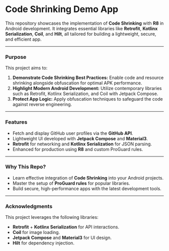 # Code Shrinking Demo App

This repository showcases the implementation of **Code Shrinking** with **R8** in Android development. It integrates essential libraries like **Retrofit**, **Kotlinx Serialization**, **Coil**, and **Hilt**, all tailored for building a lightweight, secure, and efficient app.

---

### **Purpose**

This project aims to:
1. **Demonstrate Code Shrinking Best Practices:** Enable code and resource shrinking alongside obfuscation for optimal APK performance.
2. **Highlight Modern Android Development:** Utilize contemporary libraries such as Retrofit, Kotlinx Serialization, and Coil with Jetpack Compose.
3. **Protect App Logic:** Apply obfuscation techniques to safeguard the code against reverse engineering.

---

### **Features**
- Fetch and display GitHub user profiles via the **GitHub API**.
- Lightweight UI developed with **Jetpack Compose** and **Material3**.
- **Retrofit** for networking and **Kotlinx Serialization** for JSON parsing.
- Enhanced for production using **R8** and custom ProGuard rules.

---

### **Why This Repo?**
- Learn effective integration of **Code Shrinking** into your Android projects.
- Master the setup of **ProGuard rules** for popular libraries.
- Build secure, high-performance apps with the latest development tools.

---
### **Acknowledgments**
This project leverages the following libraries:
- **Retrofit** + **Kotlinx Serialization** for API interactions.
- **Coil** for image loading.
- **Jetpack Compose** and **Material3** for UI design.
- **Hilt** for dependency injection.
